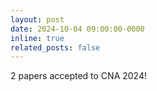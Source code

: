 ```yaml
---
layout: post
date: 2024-10-04 09:00:00-0000
inline: true
related_posts: false
---
```


2 papers accepted to CNA 2024!
